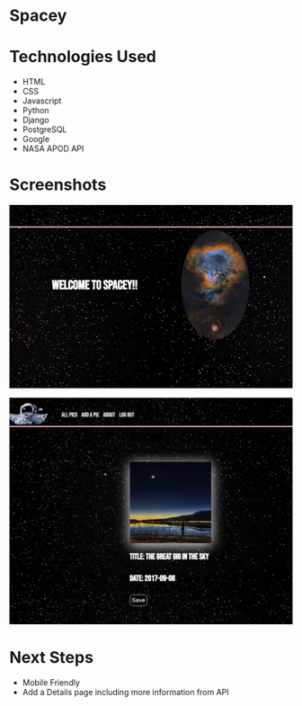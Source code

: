 # Spacey 

# Technologies Used 
  - HTML
  - CSS
  - Javascript 
  - Python
  - Django 
  - PostgreSQL
  - Google 
  - NASA APOD API 


# Screenshots
 ![homepage](./static/images/../../main_app/static/images/homepage.png)



 ![homepage](./static/images/../../main_app/static/images/addpic.png)




# Next Steps 
 - Mobile Friendly 
 - Add a Details page including more information from API 
